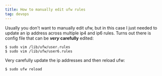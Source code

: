 ```yaml
---
title: How to manually edit ufw rules
tag: devops
---
```


Usually you don't want to manually edit ufw, but in this case I just needed to update an ip address across multiple ip4 and ip6 rules. Turns out there is config file that can be **_very_ carefully** edited:

```
$ sudo vim /lib/ufw/user.rules
$ sudo vim /lib/ufw/user6.rules
```

Very carefully update the ip addresses and then reload ufw:

```
$ sudo ufw reload
```
